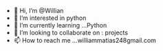 - 👋 Hi, I’m @Willian
- 👀 I’m interested in python
- 🌱 I’m currently learning ...Python
- 💞️ I’m looking to collaborate on : projects
- 📫 How to reach me ...williammatias248gmail.com

<!---
Willian2489/Willian2489 is a ✨ special ✨ repository because its `README.md` (this file) appears on your GitHub profile.
You can click the Preview link to take a look at your changes.
--->
